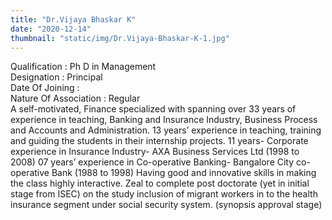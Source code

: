 ```yaml
---
title: "Dr.Vijaya Bhaskar K"
date: "2020-12-14"
thumbnail: "static/img/Dr.Vijaya-Bhaskar-K-1.jpg"
---
```


Qualification : Ph D in Management  
Designation : Principal  
Date Of Joining :  
Nature Of Association : Regular  
A self-motivated, Finance specialized with spanning over 33 years of experience in teaching, Banking and Insurance Industry, Business Process and Accounts and Administration. 13 years’ experience in teaching, training and guiding the students in their internship projects. 11 years- Corporate experience in Insurance Industry- AXA Business Services Ltd (1998 to 2008) 07 years’ experience in Co-operative Banking- Bangalore City co-operative Bank (1988 to 1998) Having good and innovative skills in making the class highly interactive. Zeal to complete post doctorate (yet in initial stage from ISEC) on the study inclusion of migrant workers in to the health insurance segment under social security system. (synopsis approval stage)
